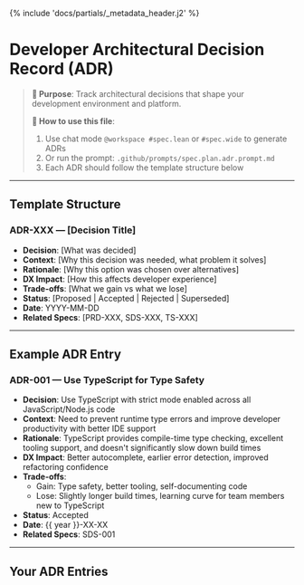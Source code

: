 {% include 'docs/partials/_metadata_header.j2' %}

<!--
thread: {{ project_slug }}
matrix_ids: []
project: {{ project_name }}
date: {{ year }}
-->

# Developer Architectural Decision Record (ADR)

> **🎯 Purpose**: Track architectural decisions that shape your development environment and platform.
>
> **📝 How to use this file**:
>
> 1. Use chat mode `@workspace #spec.lean` or `#spec.wide` to generate ADRs
> 2. Or run the prompt: `.github/prompts/spec.plan.adr.prompt.md`
> 3. Each ADR should follow the template structure below

---

## Template Structure

### ADR-XXX — [Decision Title]

-   **Decision**: [What was decided]
-   **Context**: [Why this decision was needed, what problem it solves]
-   **Rationale**: [Why this option was chosen over alternatives]
-   **DX Impact**: [How this affects developer experience]
-   **Trade-offs**: [What we gain vs what we lose]
-   **Status**: [Proposed | Accepted | Rejected | Superseded]
-   **Date**: YYYY-MM-DD
-   **Related Specs**: [PRD-XXX, SDS-XXX, TS-XXX]

---

## Example ADR Entry

### ADR-001 — Use TypeScript for Type Safety

-   **Decision**: Use TypeScript with strict mode enabled across all JavaScript/Node.js code
-   **Context**: Need to prevent runtime type errors and improve developer productivity with better IDE support
-   **Rationale**: TypeScript provides compile-time type checking, excellent tooling support, and doesn't significantly slow down build times
-   **DX Impact**: Better autocomplete, earlier error detection, improved refactoring confidence
-   **Trade-offs**:
    -   Gain: Type safety, better tooling, self-documenting code
    -   Lose: Slightly longer build times, learning curve for team members new to TypeScript
-   **Status**: Accepted
-   **Date**: {{ year }}-XX-XX
-   **Related Specs**: SDS-001

---

## Your ADR Entries

<!-- Add your ADR entries below this line -->
<!-- Use the chat modes or prompts mentioned above to generate well-structured ADRs -->
